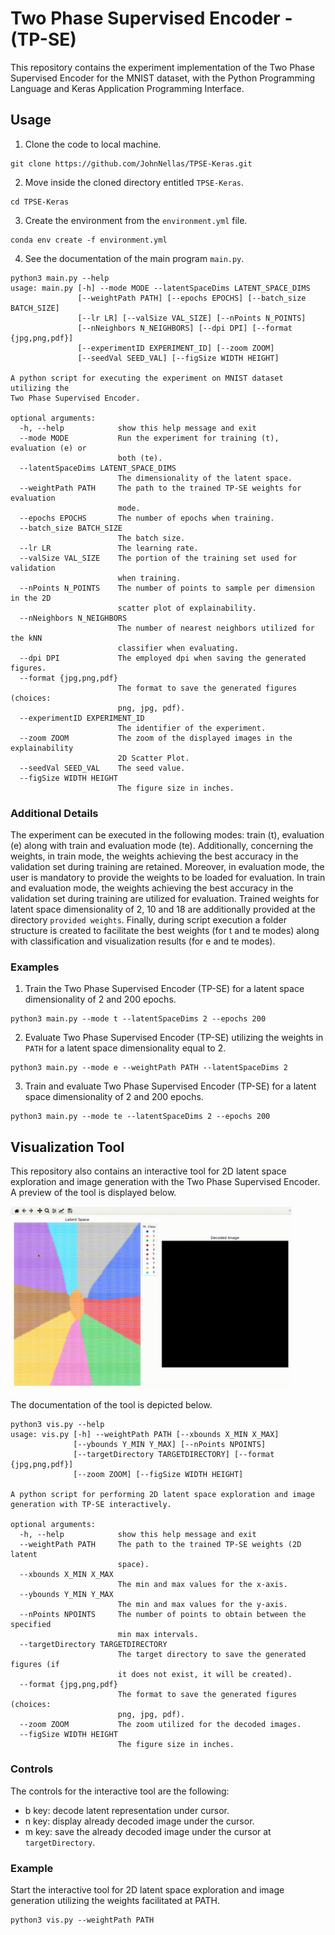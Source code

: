 # Two Phase Supervised Encoder - (TP-SE)

This repository contains the experiment implementation of the Two Phase Supervised Encoder for the MNIST dataset, with
the Python Programming Language and Keras Application Programming Interface.

## Usage

1. Clone the code to local machine.

```
git clone https://github.com/JohnNellas/TPSE-Keras.git
```

2. Move inside the cloned directory entitled ```TPSE-Keras```.

```
cd TPSE-Keras
```

3. Create the environment from the ```environment.yml``` file.

```
conda env create -f environment.yml
```

4. See the documentation of the main program ```main.py```.

```
python3 main.py --help
usage: main.py [-h] --mode MODE --latentSpaceDims LATENT_SPACE_DIMS
               [--weightPath PATH] [--epochs EPOCHS] [--batch_size BATCH_SIZE]
               [--lr LR] [--valSize VAL_SIZE] [--nPoints N_POINTS]
               [--nNeighbors N_NEIGHBORS] [--dpi DPI] [--format {jpg,png,pdf}]
               [--experimentID EXPERIMENT_ID] [--zoom ZOOM]
               [--seedVal SEED_VAL] [--figSize WIDTH HEIGHT]

A python script for executing the experiment on MNIST dataset utilizing the
Two Phase Supervised Encoder.

optional arguments:
  -h, --help            show this help message and exit
  --mode MODE           Run the experiment for training (t), evaluation (e) or
                        both (te).
  --latentSpaceDims LATENT_SPACE_DIMS
                        The dimensionality of the latent space.
  --weightPath PATH     The path to the trained TP-SE weights for evaluation
                        mode.
  --epochs EPOCHS       The number of epochs when training.
  --batch_size BATCH_SIZE
                        The batch size.
  --lr LR               The learning rate.
  --valSize VAL_SIZE    The portion of the training set used for validation
                        when training.
  --nPoints N_POINTS    The number of points to sample per dimension in the 2D
                        scatter plot of explainability.
  --nNeighbors N_NEIGHBORS
                        The number of nearest neighbors utilized for the kNN
                        classifier when evaluating.
  --dpi DPI             The employed dpi when saving the generated figures.
  --format {jpg,png,pdf}
                        The format to save the generated figures (choices:
                        png, jpg, pdf).
  --experimentID EXPERIMENT_ID
                        The identifier of the experiment.
  --zoom ZOOM           The zoom of the displayed images in the explainability
                        2D Scatter Plot.
  --seedVal SEED_VAL    The seed value.
  --figSize WIDTH HEIGHT
                        The figure size in inches.
```

### Additional Details

The experiment can be executed in the following modes: train (t), evaluation (e)
along with train and evaluation mode (te). Additionally, concerning the weights, in train mode,
the weights achieving the best accuracy in the validation set during training are retained. Moreover,
in evaluation mode, the user is mandatory to provide the weights to be loaded for evaluation. In train and evaluation
mode,
the weights achieving the best accuracy in the validation set during training are utilized for evaluation.
Trained weights for latent space dimensionality of 2, 10 and 18 are additionally provided at the
directory ```provided weights```.
Finally, during script execution a folder structure is created to facilitate the best weights (for t and te modes)
along with classification and visualization results (for e and te modes).

### Examples

1. Train the Two Phase Supervised Encoder (TP-SE) for a latent space dimensionality of 2 and 200 epochs.

```
python3 main.py --mode t --latentSpaceDims 2 --epochs 200
```

2. Evaluate Two Phase Supervised Encoder (TP-SE) utilizing
   the weights in ```PATH``` for a latent space
   dimensionality equal to 2.

```
python3 main.py --mode e --weightPath PATH --latentSpaceDims 2
```

3. Train and evaluate Two Phase Supervised Encoder (TP-SE) for a latent space dimensionality of 2 and 200 epochs.

```
python3 main.py --mode te --latentSpaceDims 2 --epochs 200
```

## Visualization Tool

This repository also contains an interactive tool for 2D latent space exploration and image generation
with the Two Phase Supervised Encoder. A preview of the tool is displayed below.


<img src="./readme_contents/tpse_ls_keras.gif" width="450">



The documentation of the tool is depicted below.

```
python3 vis.py --help
usage: vis.py [-h] --weightPath PATH [--xbounds X_MIN X_MAX]
              [--ybounds Y_MIN Y_MAX] [--nPoints NPOINTS]
              [--targetDirectory TARGETDIRECTORY] [--format {jpg,png,pdf}]
              [--zoom ZOOM] [--figSize WIDTH HEIGHT]

A python script for performing 2D latent space exploration and image
generation with TP-SE interactively.

optional arguments:
  -h, --help            show this help message and exit
  --weightPath PATH     The path to the trained TP-SE weights (2D latent
                        space).
  --xbounds X_MIN X_MAX
                        The min and max values for the x-axis.
  --ybounds Y_MIN Y_MAX
                        The min and max values for the y-axis.
  --nPoints NPOINTS     The number of points to obtain between the specified
                        min max intervals.
  --targetDirectory TARGETDIRECTORY
                        The target directory to save the generated figures (if
                        it does not exist, it will be created).
  --format {jpg,png,pdf}
                        The format to save the generated figures (choices:
                        png, jpg, pdf).
  --zoom ZOOM           The zoom utilized for the decoded images.
  --figSize WIDTH HEIGHT
                        The figure size in inches.
```

### Controls

The controls for the interactive tool are the following:

- b key: decode latent representation under cursor.
- n key: display already decoded image under the cursor.
- m key: save the already decoded image under the cursor at ```targetDirectory```.

### Example

Start the interactive tool for 2D latent space exploration and image generation utilizing the weights
facilitated at PATH.

```
python3 vis.py --weightPath PATH
```